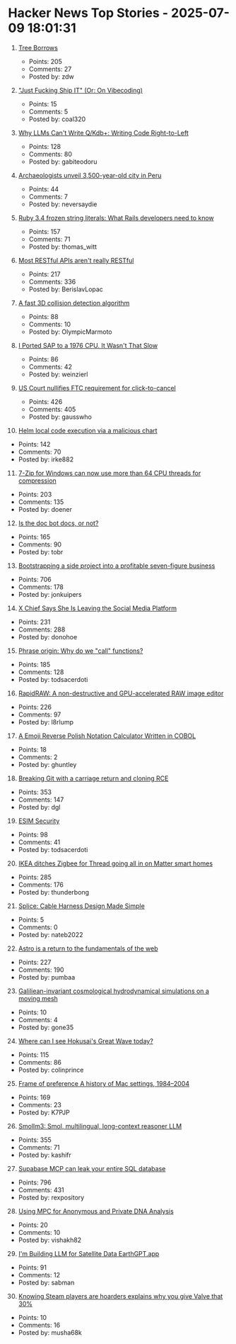 # Hacker News Top Stories - 2025-07-09 18:01:31

1. [Tree Borrows](https://plf.inf.ethz.ch/research/pldi25-tree-borrows.html)
   - Points: 205
   - Comments: 27
   - Posted by: zdw

2. ["Just Fucking Ship IT" (Or: On Vibecoding)](https://coal.sh/blog/pandu_bad)
   - Points: 15
   - Comments: 5
   - Posted by: coal320

3. [Why LLMs Can't Write Q/Kdb+: Writing Code Right-to-Left](https://medium.com/@gabiteodoru/why-llms-cant-write-q-kdb-writing-code-right-to-left-ea6df68af443)
   - Points: 128
   - Comments: 80
   - Posted by: gabiteodoru

4. [Archaeologists unveil 3,500-year-old city in Peru](https://www.bbc.co.uk/news/articles/c07dmx38kyeo)
   - Points: 44
   - Comments: 7
   - Posted by: neversaydie

5. [Ruby 3.4 frozen string literals: What Rails developers need to know](https://www.prateekcodes.dev/ruby-34-frozen-string-literals-rails-upgrade-guide/)
   - Points: 157
   - Comments: 71
   - Posted by: thomas_witt

6. [Most RESTful APIs aren't really RESTful](https://florian-kraemer.net//software-architecture/2025/07/07/Most-RESTful-APIs-are-not-really-RESTful.html)
   - Points: 217
   - Comments: 336
   - Posted by: BerislavLopac

7. [A fast 3D collision detection algorithm](https://cairno.substack.com/p/improvements-to-the-separating-axis)
   - Points: 88
   - Comments: 10
   - Posted by: OlympicMarmoto

8. [I Ported SAP to a 1976 CPU. It Wasn't That Slow](https://github.com/oisee/zvdb-z80/blob/master/ZVDB-Z80-ABAP.md)
   - Points: 86
   - Comments: 42
   - Posted by: weinzierl

9. [US Court nullifies FTC requirement for click-to-cancel](https://arstechnica.com/tech-policy/2025/07/us-court-cancels-ftc-rule-that-would-have-made-canceling-subscriptions-easier/)
   - Points: 426
   - Comments: 405
   - Posted by: gausswho

10. [Helm local code execution via a malicious chart](https://github.com/helm/helm/security/advisories/GHSA-557j-xg8c-q2mm)
   - Points: 142
   - Comments: 70
   - Posted by: irke882

11. [7-Zip for Windows can now use more than 64 CPU threads for compression](https://www.7-zip.org/history.txt)
   - Points: 203
   - Comments: 135
   - Posted by: doener

12. [Is the doc bot docs, or not?](https://www.robinsloan.com/lab/what-are-we-even-doing-here/)
   - Points: 165
   - Comments: 90
   - Posted by: tobr

13. [Bootstrapping a side project into a profitable seven-figure business](https://projectionlab.com/blog/we-reached-1m-arr-with-zero-funding)
   - Points: 706
   - Comments: 178
   - Posted by: jonkuipers

14. [X Chief Says She Is Leaving the Social Media Platform](https://www.nytimes.com/2025/07/09/technology/linda-yaccarino-x-steps-down.html)
   - Points: 231
   - Comments: 288
   - Posted by: donohoe

15. [Phrase origin: Why do we "call" functions?](https://quuxplusone.github.io/blog/2025/04/04/etymology-of-call/)
   - Points: 185
   - Comments: 128
   - Posted by: todsacerdoti

16. [RapidRAW: A non-destructive and GPU-accelerated RAW image editor](https://github.com/CyberTimon/RapidRAW)
   - Points: 226
   - Comments: 97
   - Posted by: l8rlump

17. [A Emoji Reverse Polish Notation Calculator Written in COBOL](https://github.com/ghuntley/cobol-emoji-rpn-calculator)
   - Points: 18
   - Comments: 2
   - Posted by: ghuntley

18. [Breaking Git with a carriage return and cloning RCE](https://dgl.cx/2025/07/git-clone-submodule-cve-2025-48384)
   - Points: 353
   - Comments: 147
   - Posted by: dgl

19. [ESIM Security](https://security-explorations.com/esim-security.html)
   - Points: 98
   - Comments: 41
   - Posted by: todsacerdoti

20. [IKEA ditches Zigbee for Thread going all in on Matter smart homes](https://www.theverge.com/smart-home/701697/ikea-matter-thread-new-products-new-smart-home-strategy)
   - Points: 285
   - Comments: 176
   - Posted by: thunderbong

21. [Splice: Cable Harness Design Made Simple](https://splice-cad.com)
   - Points: 5
   - Comments: 0
   - Posted by: nateb2022

22. [Astro is a return to the fundamentals of the web](https://websmith.studio/blog/astro-is-a-developers-dream/)
   - Points: 227
   - Comments: 190
   - Posted by: pumbaa

23. [Galiliean-invariant cosmological hydrodynamical simulations on a moving mesh](https://wwwmpa.mpa-garching.mpg.de/~volker/arepo/)
   - Points: 10
   - Comments: 4
   - Posted by: gone35

24. [Where can I see Hokusai's Great Wave today?](https://greatwavetoday.com/)
   - Points: 115
   - Comments: 86
   - Posted by: colinprince

25. [Frame of preference A history of Mac settings, 1984–2004](https://aresluna.org/frame-of-preference/)
   - Points: 169
   - Comments: 23
   - Posted by: K7PJP

26. [Smollm3: Smol, multilingual, long-context reasoner LLM](https://huggingface.co/blog/smollm3)
   - Points: 355
   - Comments: 71
   - Posted by: kashifr

27. [Supabase MCP can leak your entire SQL database](https://www.generalanalysis.com/blog/supabase-mcp-blog)
   - Points: 796
   - Comments: 431
   - Posted by: rexpository

28. [Using MPC for Anonymous and Private DNA Analysis](https://vishakh.blog/2025/07/08/using-mpc-for-anonymous-and-private-dna-analysis/)
   - Points: 20
   - Comments: 10
   - Posted by: vishakh82

29. [I'm Building LLM for Satellite Data EarthGPT.app](https://www.earthgpt.app/)
   - Points: 91
   - Comments: 12
   - Posted by: sabman

30. [Knowing Steam players are hoarders explains why you give Valve that 30%](https://www.pcgamer.com/gaming-industry/knowing-steam-players-are-hoarders-explains-why-you-give-valve-that-30-percent-analyst-tells-devs-you-get-access-to-a-bunch-of-drunken-sailors-who-spend-money-irresponsibly/)
   - Points: 10
   - Comments: 16
   - Posted by: musha68k

